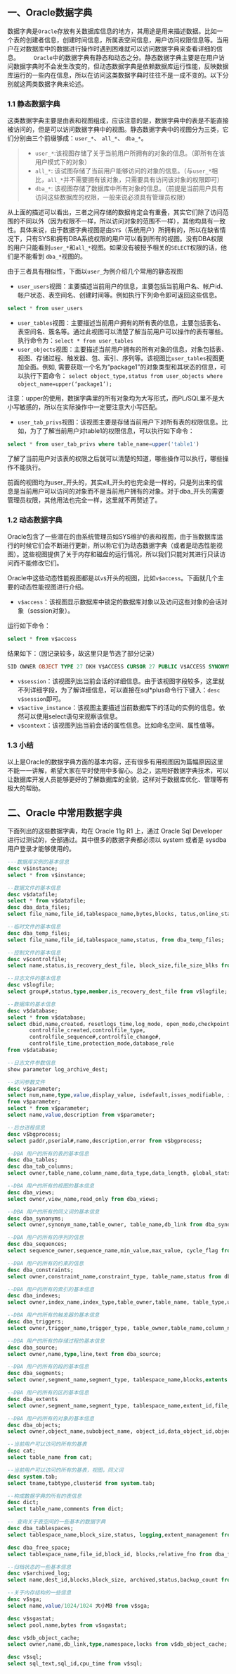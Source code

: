 
## 一、Oracle数据字典

数据字典是`Oracle`​存放有关数据库信息的地方，其用途是用来描述数据。比如一个表的创建者信息，创建时间信息，所属表空间信息，用户访问权限信息等。当用户在对数据库中的数据进行操作时遇到困难就可以访问数据字典来查看详细的信息。
　　`Oracle`​中的数据字典有静态和动态之分。静态数据字典主要是在用户访问数据字典时不会发生改变的，但动态数据字典是依赖数据库运行性能，反映数据库运行的一些内在信息，所以在访问这类数据字典时往往不是一成不变的。以下分别就这两类数据字典来论述。

### 1.1 静态数据字典

这类数据字典主要是由表和视图组成，应该注意的是，数据字典中的表是不能直接被访问的，但是可以访问数据字典中的视图。静态数据字典中的视图分为三类，它们分别由三个前缀够成：`user_*`​、 `all_*`​、 `dba_*`​。

> - ​`user_*`​ :该视图存储了关于当前用户所拥有的对象的信息。（即所有在该用户模式下的对象）
> - ​`all_*`​: 该试图存储了当前用户能够访问的对象的信息。（与`user_*`​相比，`all_*`​ 并不需要拥有该对象，只需要具有访问该对象的权限即可）
> - ​`dba_*`​: 该视图存储了数据库中所有对象的信息。（前提是当前用户具有访问这些数据库的权限，一般来说必须具有管理员权限）

从上面的描述可以看出，三者之间存储的数据肯定会有重叠，其实它们除了访问范围的不同以外（因为权限不一样，所以访问对象的范围不一样），其他均具有一致性。具体来说，由于数据字典视图是由`SYS`​（系统用户）所拥有的，所以在缺省情况下，只有SYS和拥有DBA系统权限的用户可以看到所有的视图。没有DBA权限的用户只能看到`user_*`​和`all_*`​视图。如果没有被授予相关的`SELECT`​权限的话，他们是不能看到 `dba_*`​视图的。

由于三者具有相似性，下面以`user_`​为例介绍几个常用的静态视图

- ​`user_users`​视图：主要描述当前用户的信息，主要包括当前用户名、帐户id、帐户状态、表空间名、创建时间等。例如执行下列命令即可返回这些信息。

```sql
select * from user_users
```

- ​`user_tables`​视图：主要描述当前用户拥有的所有表的信息，主要包括表名、表空间名、簇名等。通过此视图可以清楚了解当前用户可以操作的表有哪些。执行命令为：`select * from user_tables`​
- ​`user_objects`​视图：主要描述当前用户拥有的所有对象的信息，对象包括表、视图、存储过程、触发器、包、索引、序列等。该视图比`user_tables`​视图更加全面。例如, 需要获取一个名为“package1”的对象类型和其状态的信息，可以执行下面命令：
  `select object_type,status from user_objects where object_name=upper(‘package1’);`​

注意：upper的使用，数据字典里的所有对象均为大写形式，而PL/SQL里不是大小写敏感的，所以在实际操作中一定要注意大小写匹配。

- ​`user_tab_privs`​视图：该视图主要是存储当前用户下对所有表的权限信息。比如，为了了解当前用户对table1的权限信息，可以执行如下命令：

```sql
select * from user_tab_privs where table_name=upper('table1')
```

了解了当前用户对该表的权限之后就可以清楚的知道，哪些操作可以执行，哪些操作不能执行。

前面的视图均为user\_开头的，其实all\_开头的也完全是一样的，只是列出来的信息是当前用户可以访问的对象而不是当前用户拥有的对象。对于dba\_开头的需要管理员权限，其他用法也完全一样，这里就不再赘述了。

### 1.2 动态数据字典

Oracle包含了一些潜在的由系统管理员如SYS维护的表和视图，由于当数据库运行的时候它们会不断进行更新，所以称它们为动态数据字典（或者是动态性能视图）。这些视图提供了关于内存和磁盘的运行情况，所以我们只能对其进行只读访问而不能修改它们。

Oracle中这些动态性能视图都是以`v$`​开头的视图，比如`v$access`​。下面就几个主要的动态性能视图进行介绍。

- ​`v$access`​：该视图显示数据库中锁定的数据库对象以及访问这些对象的会话对象（session对象）。

运行如下命令：

```sql
select * from v$access
```

结果如下：（因记录较多，故这里只是节选了部分记录）

```sql
SID OWNER OBJECT TYPE 27 DKH V$ACCESS CURSOR 27 PUBLIC V$ACCESS SYNONYM 27 SYS DBMS_APPLICATION_INFO PACKAGE 27 SYS GV$ACCESS VIEW
```

- ​`v$session`​：该视图列出当前会话的详细信息。由于该视图字段较多，这里就不列详细字段，为了解详细信息，可以直接在sql\*plus命令行下键入：`desc v$session`​即可。
- ​`v$active_instance`​：该视图主要描述当前数据库下的活动的实例的信息。依然可以使用select语句来观察该信息。
- ​`v$context`​：该视图列出当前会话的属性信息。比如命名空间、属性值等。

### 1.3 小结

以上是Oracle的数据字典方面的基本内容，还有很多有用视图因为篇幅原因这里不能一一讲解，希望大家在平时使用中多留心。总之，运用好数据字典技术，可以让数据库开发人员能够更好的了解数据库的全貌，这样对于数据库优化、管理等有极大的帮助。

## 二、Oracle 中常用数据字典

下面列出的这些数据字典，均在 Oracle 11g R1 上，通过 Oracle Sql Developer 进行过测试的，全部通过。其中很多的数据字典都必须以 system 或者是 sysdba 用户登录才能够使用的。

```sql
---数据库实例的基本信息 
desc v$instance; 
select * from v$instance;

--数据文件的基本信息 
desc v$datafile; 
select * from v$datafile; 
desc dba_data_files; 
select file_name,file_id,tablespace_name,bytes,blocks, tatus,online_status from dba_data_files;

--临时文件的基本信息 
desc dba_temp_files; 
select file_name,file_id,tablespace_name,status, from dba_temp_files;

--控制文件的基本信息 
desc v$controlfile; 
select name,status,is_recovery_dest_file, block_size,file_size_blks from v$controlfile;

--日志文件的基本信息 
desc v$logfile; 
select group#,status,type,member,is_recovery_dest_file from v$logfile;

--数据库的基本信息 
desc v$database; 
select * from v$database; 
select dbid,name,created，resetlogs_time,log_mode, open_mode,checkpoint_change#,archive_change#, 
       controlfile_created,controlfile_type, 
       controlfile_sequence#,controlfile_change#, 
       controlfile_time,protection_mode,database_role 
from v$database;

--日志文件参数信息 
show parameter log_archive_dest;

--访问参数文件 
desc v$parameter; 
select num,name,type,value,display_value, isdefault,isses_modifiable, issys_modifiable,isinstance_modifiable     
from v$parameter; 
select * from v$parameter; 
select name,value,description from v$parameter;

--后台进程信息 
desc v$bgprocess; 
select paddr,pserial#,name,description,error from v$bgprocess;

--DBA 用户的所有的表的基本信息 
desc dba_tables; 
desc dba_tab_columns; 
select owner,table_name,column_name,data_type,data_length, global_stats,data_upgraded,histogram from dba_tab_columns;

--DBA 用户的所有的视图的基本信息 
desc dba_views; 
select owner,view_name,read_only from dba_views;

--DBA 用户的所有的同义词的基本信息 
desc dba_synonyms; 
select owner,synonym_name,table_owner, table_name,db_link from dba_synonyms;

--DBA 用户的所有的序列的信息 
desc dba_sequences; 
select sequence_owner,sequence_name,min_value,max_value, cycle_flag from dba_sequences;

--DBA 用户的所有的约束的信息 
desc dba_constraints; 
select owner,constraint_name,constraint_type, table_name,status from dba_constraints;

--DBA 用户的所有的索引的基本信息 
desc dba_indexes; 
select owner,index_name,index_type,table_owner,table_name, table_type,uniqueness,compression,logging,status from dba_indexes;

--DBA 用户的所有的触发器的基本信息 
desc dba_triggers; 
select owner,trigger_name,trigger_type, table_owner,table_name,column_name from dba_triggers;

--DBA 用户的所有的存储过程的基本信息 
desc dba_source; 
select owner,name,type,line,text from dba_source;

--DBA 用户的所有的段的基本信息 
desc dba_segments; 
select owner,segment_name,segment_type, tablespace_name,blocks,extents from dba_segments;

--DBA 用户的所有的区的基本信息 
desc dba_extents 
select owner,segment_name,segment_type, tablespace_name,extent_id,file_id,blocks from dba_extents;

--DBA 用户的所有的对象的基本信息 
desc dba_objects; 
select owner,object_name,subobject_name, object_id,data_object_id,object_type, created,status,namespace from dba_objects;

--当前用户可以访问的所有的基表 
desc cat; 
select table_name from cat;

--当前用户可以访问的所有的基表，视图，同义词 
desc system.tab; 
select tname,tabtype,clusterid from system.tab;

--构成数据字典的所有的表信息 
desc dict; 
select table_name,comments from dict;

-- 查询关于表空间的一些基本的数据字典 
desc dba_tablespaces; 
select tablespace_name,block_size,status, logging,extent_management from dba_tablespaces;

desc dba_free_space; 
select tablespace_name,file_id,block_id, blocks,relative_fno from dba_free_space;

--归档状态的一些基本信息 
desc v$archived_log; 
select name,dest_id,blocks,block_size, archived,status,backup_count from v$archived_log;

--关于内存结构的一些信息 
desc v$sga; 
select name,value/1024/1024 大小MB from v$sga;

desc v$sgastat; 
select pool,name,bytes from v$sgastat;

desc v$db_object_cache; 
select owner,name,db_link,type,namespace,locks from v$db_object_cache;

desc v$sql; 
select sql_text,sql_id,cpu_time from v$sql;

```

‍
